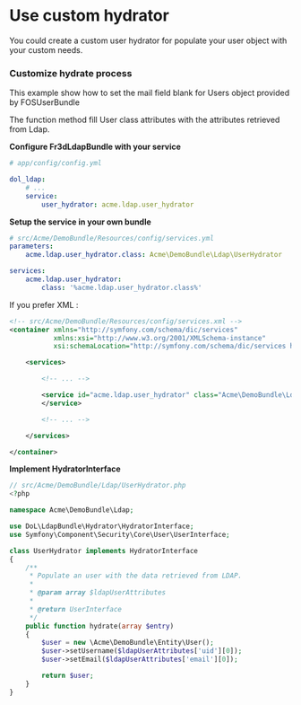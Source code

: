 Use custom hydrator
===================

You could create a custom user hydrator for populate your user object with your custom needs.

### Customize hydrate process

This example show how to set the mail field blank for Users object provided by FOSUserBundle

The function method fill User class attributes with the attributes retrieved from Ldap.

**Configure Fr3dLdapBundle with your service**

``` yml
# app/config/config.yml

dol_ldap:
    # ...
    service:
        user_hydrator: acme.ldap.user_hydrator
```

**Setup the service in your own bundle**

```` yml
# src/Acme/DemoBundle/Resources/config/services.yml
parameters:
    acme.ldap.user_hydrator.class: Acme\DemoBundle\Ldap\UserHydrator

services:
    acme.ldap.user_hydrator:
        class: '%acme.ldap.user_hydrator.class%'
````

If you prefer XML :

```` xml
<!-- src/Acme/DemoBundle/Resources/config/services.xml -->
<container xmlns="http://symfony.com/schema/dic/services"
           xmlns:xsi="http://www.w3.org/2001/XMLSchema-instance"
           xsi:schemaLocation="http://symfony.com/schema/dic/services http://symfony.com/schema/dic/services/services-1.0.xsd">

    <services>

        <!-- ... -->

        <service id="acme.ldap.user_hydrator" class="Acme\DemoBundle\Ldap\UserHydrator">
        </service>

        <!-- ... -->

    </services>

</container>
````

**Implement HydratorInterface**

``` php
// src/Acme/DemoBundle/Ldap/UserHydrator.php
<?php

namespace Acme\DemoBundle\Ldap;

use DoL\LdapBundle\Hydrator\HydratorInterface;
use Symfony\Component\Security\Core\User\UserInterface;

class UserHydrator implements HydratorInterface
{
    /**
     * Populate an user with the data retrieved from LDAP.
     *
     * @param array $ldapUserAttributes
     *
     * @return UserInterface
     */
    public function hydrate(array $entry)
    {
        $user = new \Acme\DemoBundle\Entity\User();
        $user->setUsername($ldapUserAttributes['uid'][0]);
        $user->setEmail($ldapUserAttributes['email'][0]);

        return $user;
    }
}
```
